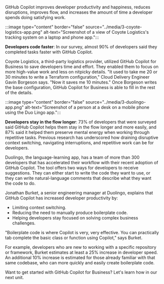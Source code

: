 ﻿GitHub Copilot improves developer productivity and happiness, reduces disruptions, improves flow, and increases the amount of time a developer spends doing satisfying work. 

:::image type="content" border="false" source="../media/3-coyote-logistics-app.png" alt-text="Screenshot of a view of Coyote Logistics's tracking system on a laptop and phone app.":::

**Developers code faster**: In our survey, almost 90% of developers said they completed tasks faster with GitHub Copilot.

Coyote Logistics, a third-party logistics provider, utilized GitHub Copilot for Business to save developers time and effort. They enabled them to focus on more high-value work and less on nitpicky details. "It used to take me 20 or 30 minutes to write a Terraform configuration," Cloud Delivery Engineer Gavin Borgeson says. "Now it saves me 10 minutes." Once Borgeson writes the base configuration, GitHub Copilot for Business is able to fill in the rest of the details.

:::image type="content" border="false" source="../media/3-duolingo-app.png" alt-text="Screenshot of a person at a desk on a mobile phone using the Duo Lingo app.":::

**Developers stay in the flow longer**: 73% of developers that were surveyed said GitHub Copilot helps them stay in the flow longer and more easily, and 87% said it helped them preserve mental energy when working through repetitive tasks. Previous research has underscored how draining disruptive context switching, navigating interruptions, and repetitive work can be for developers.

Duolingo, the language-learning app, has a team of more than 300 developers that has accelerated their workflow with their recent adoption of GitHub Copilot. The tool offers two ways for developers to receive suggestions. They can either start to write the code they want to use, or they can write natural-language comments that describe what they want the code to do.

Jonathan Burket, a senior engineering manager at Duolingo, explains that GitHub Copilot has increased developer productivity by:

- Limiting context switching.
- Reducing the need to manually produce boilerplate code.
- Helping developers stay focused on solving complex business challenges.

"Boilerplate code is where Copilot is very, very effective. You can practically tab complete the basic class or function using Copilot," says Burket.

For example, developers who are new to working with a specific repository or framework, Burket estimates at least a 25% increase in developer speed. An additional 10% increase is estimated for those already familiar with that same codebase, who can more quickly and easily create boilerplate code.

Want to get started with GitHub Copilot for Business? Let's learn how in our next unit.
